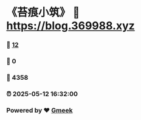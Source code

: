 # 《苔痕小筑》 :link: https://blog.369988.xyz 
### :page_facing_up: [12](https://blog.369988.xyz/tag.html) 
### :speech_balloon: 0 
### :hibiscus: 4358 
### :alarm_clock: 2025-05-12 16:32:00 
### Powered by :heart: [Gmeek](https://github.com/Meekdai/Gmeek)
